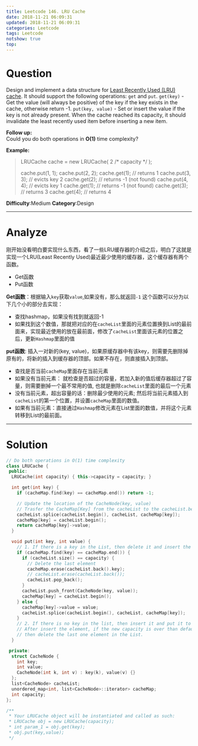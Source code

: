 ```yaml
---
title: Leetcode 146. LRU Cache
date: 2018-11-21 06:09:31
updated: 2018-11-21 06:09:31
categories: Leetcode
tags: Leetcode
notshow: true
top:
---
```


# Question

Design and implement a data structure for  [Least Recently Used (LRU) cache](https://en.wikipedia.org/wiki/Cache_replacement_policies#LRU). It should support the following operations:  `get`  and  `put`. `get(key)`  - Get the value (will always be positive) of the key if the key exists in the cache, otherwise return -1. `put(key, value)`  - Set or insert the value if the key is not already present. When the cache reached its capacity, it should invalidate the least recently used item before inserting a new item.

**Follow up:**  
Could you do both operations in  **O(1)**  time complexity?

**Example:**

> LRUCache cache = new LRUCache( 2 /* capacity */ );
> 
> cache.put(1, 1);
> cache.put(2, 2);
> cache.get(1);       // returns 1
> cache.put(3, 3);    // evicts key 2
> cache.get(2);       // returns -1 (not found)
> cache.put(4, 4);    // evicts key 1
> cache.get(1);       // returns -1 (not found)
> cache.get(3);       // returns 3
> cache.get(4);       // returns 4

**Difficulty**:Medium
**Category**:Design

<!-- more -->

------------

# Analyze

刚开始没看明白要实现什么东西，看了一些LRU缓存器的介绍之后，明白了这就是实现一个LRU(Least Recently Used)最近最少使用的缓存器，这个缓存器有两个函数。

- Get函数
- Put函数

**Get函数**：根据输入`key`获取`value`,如果没有，那么就返回`-1`
这个函数可以分为以下几个小的部分去实现：

- 查找hashmap，如果没有找到就返回-1
- 如果找到这个数值，那就把对应的在`cacheList`里面的元素位置换到List的最前面来，实现最近使用的放在最前面，修改了`cacheList`里面该元素的位置之后，更新`Hashmap`里面的值

**put函数**: 插入一对新的(key, value)，如果原缓存器中有该key，则需要先删除掉原有的，将新的插入到缓存器的顶部。如果不存在，则直接插入到顶部。

- 查找是否当前`cacheMap`里面存在当前元素
- 如果没有当前元素： 就检查是否超过的容量，若加入新的值后缓存器超过了容量，则需要删掉一个最不常用的值, 也就是删除`cacheList`里面的最后一个元素
- 没有当前元素，超出容量的话：删除最少使用的元素; 然后将当前元素插入到`cacheList`的第一个位置，并设置`cacheMap`里面的数值。
- 如果有当前元素：直接通过`Hashmap`修改元素在List里面的数值，并将这个元素转移到List的最前面。

------------

# Solution

```cpp
// Do both operations in O(1) time complexity
class LRUCache {
 public:
  LRUCache(int capacity) { this->capacity = capacity; }

  int get(int key) {
    if (cacheMap.find(key) == cacheMap.end()) return -1;

    // Update the location of the CacheNode(key, value)
    // Trasfer the CacheMap[Key] from the cacheList to the cacheList.begin()
    cacheList.splice(cacheList.begin(), cacheList, cacheMap[key]);
    cacheMap[key] = cacheList.begin();
    return cacheMap[key]->value;
  }

  void put(int key, int value) {
    // 1. If there is a key in the List, then delete it and insert the new one
    if (cacheMap.find(key) == cacheMap.end()) {
      if (cacheList.size() == capacity) {
        // Delete the last element
        cacheMap.erase(cacheList.back().key);
        // cacheList.erase(cacheList.back());
        cacheList.pop_back();
      }
      cacheList.push_front(CacheNode(key, value));
      cacheMap[key] = cacheList.begin();
    } else {
      cacheMap[key]->value = value;
      cacheList.splice(cacheList.begin(), cacheList, cacheMap[key]);
    }
    // 2. If there is no key in the list, then insert it and put it to the begin.
    // After insert the element, if the new capacity is over than default capacity,
    // then delete the last one element in the List.
  }

 private:
  struct CacheNode {
    int key;
    int value;
    CacheNode(int k, int v) : key(k), value(v) {}
  };
  list<CacheNode> cacheList;
  unordered_map<int, list<CacheNode>::iterator> cacheMap;
  int capacity;
};

/**
 * Your LRUCache object will be instantiated and called as such:
 * LRUCache obj = new LRUCache(capacity);
 * int param_1 = obj.get(key);
 * obj.put(key,value);
 */
```